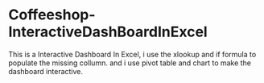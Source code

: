 # Coffeeshop-InteractiveDashBoardInExcel
This is a Interactive Dashboard In Excel, i use the xlookup and if formula to populate the missing collumn. and i use pivot table and chart to make the dashboard interactive.
